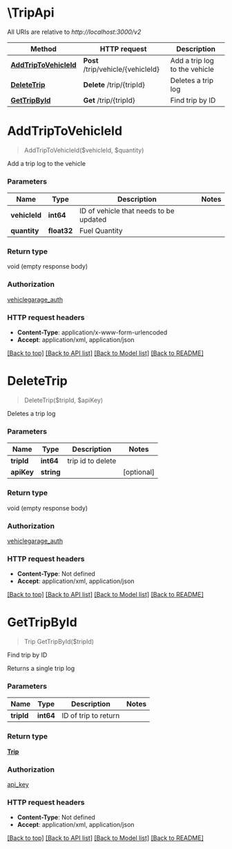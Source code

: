 # \TripApi

All URIs are relative to *http://localhost:3000/v2*

Method | HTTP request | Description
------------- | ------------- | -------------
[**AddTripToVehicleId**](TripApi.md#AddTripToVehicleId) | **Post** /trip/vehicle/{vehicleId} | Add a trip log to the vehicle
[**DeleteTrip**](TripApi.md#DeleteTrip) | **Delete** /trip/{tripId} | Deletes a trip log
[**GetTripById**](TripApi.md#GetTripById) | **Get** /trip/{tripId} | Find trip by ID


# **AddTripToVehicleId**
> AddTripToVehicleId($vehicleId, $quantity)

Add a trip log to the vehicle




### Parameters

Name | Type | Description  | Notes
------------- | ------------- | ------------- | -------------
 **vehicleId** | **int64**| ID of vehicle that needs to be updated | 
 **quantity** | **float32**| Fuel Quantity | 

### Return type

void (empty response body)

### Authorization

[vehiclegarage_auth](../README.md#vehiclegarage_auth)

### HTTP request headers

 - **Content-Type**: application/x-www-form-urlencoded
 - **Accept**: application/xml, application/json

[[Back to top]](#) [[Back to API list]](../README.md#documentation-for-api-endpoints) [[Back to Model list]](../README.md#documentation-for-models) [[Back to README]](../README.md)

# **DeleteTrip**
> DeleteTrip($tripId, $apiKey)

Deletes a trip log




### Parameters

Name | Type | Description  | Notes
------------- | ------------- | ------------- | -------------
 **tripId** | **int64**| trip id to delete | 
 **apiKey** | **string**|  | [optional] 

### Return type

void (empty response body)

### Authorization

[vehiclegarage_auth](../README.md#vehiclegarage_auth)

### HTTP request headers

 - **Content-Type**: Not defined
 - **Accept**: application/xml, application/json

[[Back to top]](#) [[Back to API list]](../README.md#documentation-for-api-endpoints) [[Back to Model list]](../README.md#documentation-for-models) [[Back to README]](../README.md)

# **GetTripById**
> Trip GetTripById($tripId)

Find trip by ID

Returns a single trip log


### Parameters

Name | Type | Description  | Notes
------------- | ------------- | ------------- | -------------
 **tripId** | **int64**| ID of trip to return | 

### Return type

[**Trip**](Trip.md)

### Authorization

[api_key](../README.md#api_key)

### HTTP request headers

 - **Content-Type**: Not defined
 - **Accept**: application/xml, application/json

[[Back to top]](#) [[Back to API list]](../README.md#documentation-for-api-endpoints) [[Back to Model list]](../README.md#documentation-for-models) [[Back to README]](../README.md)

